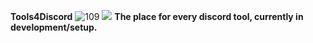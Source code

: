 **Tools4Discord** ![109](https://tenor.com/view/creepy-clown-scary-gif-12662379) ![](https://github-readme-stats.vercel.app/api?username=tools4discord&&show_icons=true&title_color=ffffff&icon_color=0d0d0d&text_color=f5f4f0&bg_color=151515) **The place  for every discord tool, currently in development/setup.**
